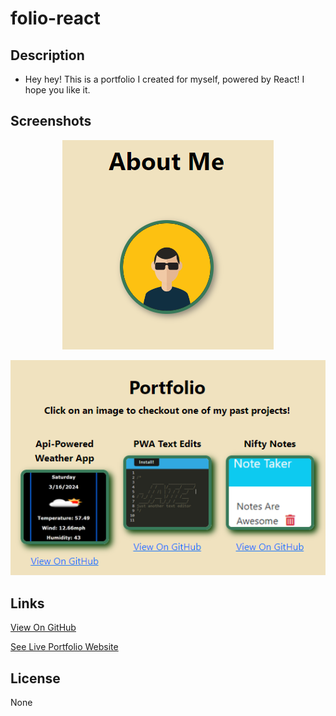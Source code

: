 # folio-react

## Description
 - Hey hey! This is a portfolio I created for myself, powered by React! I hope you like it.

  
## Screenshots
<p align="center">
  <img src="./public/assets/forREADME/portfolioImg1.png" />
</p>

<p align="center">
  <img src="./public/assets/forREADME/portfolioImg2.png" />
</p>


## Links
[View On GitHub](https://github.com/DaymenPasick/folio-react)

[See Live Portfolio Website](https://capable-pasca-5f4309.netlify.app/)


## License
None